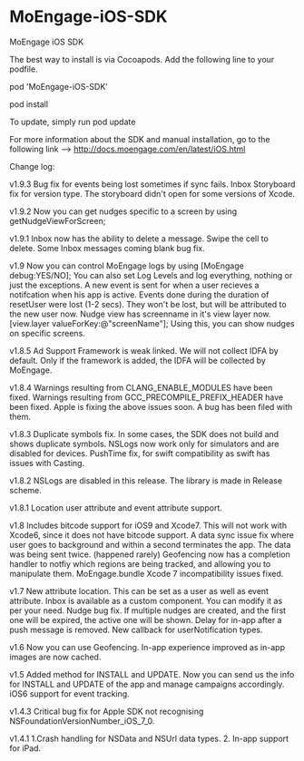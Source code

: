 # MoEngage-iOS-SDK
MoEngage iOS SDK

The best way to install is via Cocoapods. Add the following line to your podfile.

pod 'MoEngage-iOS-SDK'

pod install

To update, simply run pod update

For more information about the SDK and manual installation, go to the following link --> http://docs.moengage.com/en/latest/iOS.html

Change log:

v1.9.3
Bug fix for events being lost sometimes if sync fails.
Inbox Storyboard fix for version type. The storyboard didn't open for some versions of Xcode.

v1.9.2
Now you can get nudges specific to a screen by using getNudgeViewForScreen;

v1.9.1
Inbox now has the ability to delete a message. Swipe the cell to delete.
Some Inbox messages coming blank bug fix.

v1.9
Now you can control MoEngage logs by using [MoEngage debug:YES/NO]; You can also set Log Levels and log everything, nothing or just the exceptions.
A new event is sent for when a user recieves a notifcation when his app is active.
Events done during the duration of resetUser were lost (1-2 secs). They won't be lost, but will be attributed to the new user now.
Nudge view has screenname in it's view layer now. [view.layer valueForKey:@"screenName"]; Using this, you can show nudges on specific screens.

v1.8.5
Ad Support Framework is weak linked. We will not collect IDFA by default.
Only if the framework is added, the IDFA will be collected by MoEngage.

v1.8.4
Warnings resulting from CLANG_ENABLE_MODULES have been fixed. 
Warnings resulting from GCC_PRECOMPILE_PREFIX_HEADER have been fixed. 
Apple is fixing the above issues soon. A bug has been filed with them.

v1.8.3
Duplicate symbols fix. In some cases, the SDK does not build and shows duplicate symbols.
NSLogs now work only for simulators and are disabled for devices.
PushTime fix, for swift compatibility as swift has issues with Casting.

v1.8.2
NSLogs are disabled in this release. The library is made in Release scheme.

v1.8.1
Location user attribute and event attribute support.

v1.8
Includes bitcode support for iOS9 and Xcode7. This will not work with Xcode6, since it does not have bitcode support.
A data sync issue fix where user goes to background and within a second terminates the app. The data was being sent twice. (happened rarely)
Geofencing now has a completion handler to notfiy which regions are being tracked, and allowing you to manipulate them.
MoEngage.bundle Xcode 7 incompatibility issues fixed.

v1.7
New attribute location. This can be set as a user as well as event attribute.
Inbox is available as a custom component. You can modify it as per your need.
Nudge bug fix. If multiple nudges are created, and the first one will be expired, the active one will be shown. 
Delay for in-app after a push message is removed.
New callback for userNotification types.

v1.6
Now you can use Geofencing.
In-app experience improved as in-app images are now cached.

v1.5
Added method for INSTALL and UPDATE. Now you can send us the info for INSTALL and UPDATE of the app and manage campaigns accordingly.
iOS6 support for event tracking.

v1.4.3
Critical bug fix for Apple SDK not recognising NSFoundationVersionNumber_iOS_7_0.

v1.4.1
1.Crash handling for NSData and NSUrl data types.
2. In-app support for iPad.
